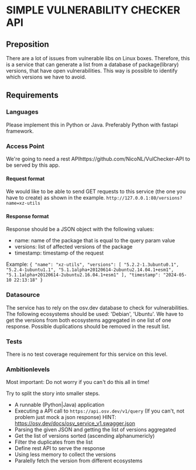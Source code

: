 # SIMPLE VULNERABILITY CHECKER API

## Preposition ##
There are a lot of issues from vulnerable libs on  Linux boxes. Therefore, this is  a service that can generate a list from a database of package(library) versions, that have open vulnerabilities. 
This way is possible to identify which versions we have to avoid.
## Requirements ##
### Languages ###
Please implement this in Python or Java. Preferably Python with fastapi framework. 
### Access Point ###
We're going to need a rest APIhttps://github.com/NicoNL/VulChecker-API to be served by this app. 
#### Request format ####
We would like to be able to send GET requests to this service (the one you have to create) as shown in the example.
`http://127.0.0.1:80/versions?name=xz-utils`
#### Response format ####
Response should be a JSON object with the following values:
- name: name of the package that is equal to the query param value
- versions: list of affected versions of the package
- timestamp: timestamp of the request

Example: 
`{
    "name": "xz-utils",
    "versions": [
        "5.2.2-1.3ubuntu0.1",
        "5.2.4-1ubuntu1.1",
        "5.1.1alpha+20120614-2ubuntu2.14.04.1+esm1",
        "5.1.1alpha+20120614-2ubuntu2.16.04.1+esm1"
    ],
    "timestamp": "2024-05-10 22:13:18"
}`

### Datasource ###
The service has to rely on the osv.dev database to check for vulnerabilities.
The following ecosystems should be used: 'Debian', 'Ubuntu'. 
We have to get the versions from both ecosystems aggregated in one list of one response. Possible duplications should be removed in the result list.

### Tests ###
There is no test coverage requirement for this service on this level. 

### Ambitionlevels ###
Most important: Do not worry if you can't do this all in time!

Try to split the story into smaller steps.
- A runnable (Python|Java) application
- Executing a API call to `https://api.osv.dev/v1/query` (If you can't, not problem just mock a json response) HINT: https://osv.dev/docs/osv_service_v1.swagger.json
- Parsing the given JSON and getting the list of versions aggregated
- Get the list of versions sorted (ascending alphanumericly)
- Filter the duplicates from the list
- Define rest API to serve the response
- Using less memory to collect the versions
- Paralelly fetch the version from different ecosystems

